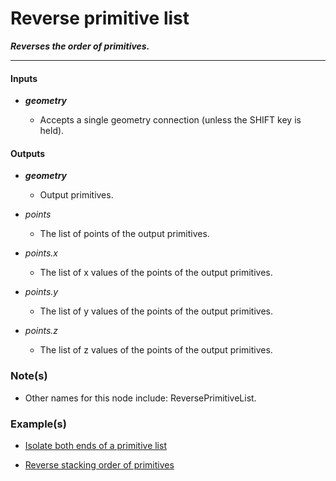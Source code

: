 # Reverse primitive list

**_Reverses the order of primitives._**

---

#### Inputs

* **_geometry_**

  * Accepts a single geometry connection (unless the SHIFT key is held).


#### Outputs

*  **_geometry_**

   * Output primitives.

* _points_

   * The list of points of the output primitives.

* _points.x_

   * The list of x values of the points of the output primitives.

* _points.y_

   * The list of y values of the points of the output primitives.

* _points.z_

   * The list of z values of the points of the output primitives.


### Note(s)

* Other names for this node include: ReversePrimitiveList.


### Example(s)

* <a href="https://creator.trimble.com/graph?assetURI=whp:73cf218e-8e17-43d9-8023-a8d4ae5c688b&version=latest" target="_blank">Isolate both ends of a primitive list</a>

* <a href="https://creator.trimble.com/graph?assetURI=whp:1b224d85-1520-4d30-9ab6-8d2c9c7dbc68&version=latest" target="_blank">Reverse stacking order of primitives</a>
